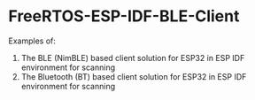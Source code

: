 # FreeRTOS-ESP-IDF-BLE-Client
Examples of:
1. The BLE (NimBLE) based client solution for ESP32 in ESP IDF environment for scanning
2. The Bluetooth (BT) based client solution for ESP32 in ESP IDF environment for scanning
